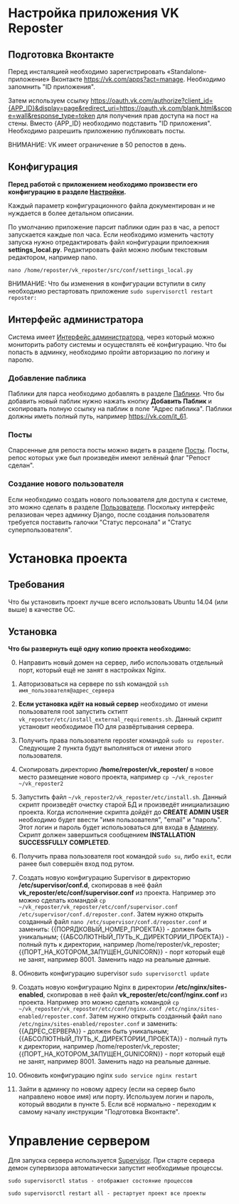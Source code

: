 # Настройка приложения VK Reposter

## Подготовка Вконтакте
Перед инсталяцией необходимо зарегистрировать «Standalone-приложение» Вконтакте https://vk.com/apps?act=manage.
Необходимо запомнить "ID приложения".

Затем используем ссылку
https://oauth.vk.com/authorize?client_id={APP_ID}&display=page&redirect_uri=https://oauth.vk.com/blank.html&scope=wall&response_type=token
для получения прав доступа на пост на стены. Вместо {APP_ID} необходимо подставить "ID приложения".
Необходимо разрешить приложению публиковать посты.

ВНИМАНИЕ: VK имеет ограничение в 50 репостов в день.


## Конфигурация
**Перед работой с приложением необходимо произвести его конфигурацию в разделе [Настройки](http://grigory.keeper.fvds.ru/constance/config/).**

Каждый параметр конфигурационного файла документирован и не нуждается в более детальном описании.

По умолчанию приложение парсит паблики один раз в час, а репост запускается каждые пол часа. 
Если необходимо изменить частоту запуска нужно отредактировать файл конфигурации прилоежния **settings_local.py**.
Редактировать файл можно любым текстовым редактором, например nano.

```nano /home/reposter/vk_reposter/src/conf/settings_local.py```

ВНИМАНИЕ: Что бы изменения в конфигурации вступили в силу необходимо рестартовать приложение
```sudo supervisorctl restart reposter:```


## Интерфейс администратора
Система имеет [Интерфейс администратора](http://grigory.keeper.fvds.ru/), через который можно мониторить работу системы и осуществлять её конфигурацию.
Что бы попасть в админку, необходимо пройти авторизацию по логину и паролю.

### Добавление паблика
Паблики для парса необходимо добавлять в разделе [Паблики](http://grigory.keeper.fvds.ru/reposter/public/).
Что бы добавить новый паблик нужно нажать кнопку **Добавить Паблик** и скопировать полную ссылку на паблик в поле "Адрес паблика".
Паблики должны иметь полный путь, например https://vk.com/it_61.

### Посты
Спарсенные для репоста посты можно видеть в разделе [Посты](http://grigory.keeper.fvds.ru/reposter/post/). 
Посты, репос которых уже был произведён имеют зелёный флаг "Репост сделан".

### Создание нового пользователя
Если необходимо создать нового пользователя для доступа к системе, это можно сделать в разделе [Пользователи](http://grigory.keeper.fvds.ru/auth/user/).
Поскольку интерфейс релазиован через админку Django, после создания пользователя требуется поставить галочки "Статус персонала" и "Статус суперпользователя".


# Установка проекта

## Требования
Что бы установить проект лучше всего использовать Ubuntu 14.04 (или выше) в качестве ОС.

## Установка
**Что бы развернуть ещё одну копию проекта необходимо:**

0. Направить новый домен на сервер, либо использовать отдельный порт, который ещё не занят в настройках Nginx.

1. Авторизоваться на сервере по ssh командой ```ssh имя_пользователя@адрес_сервера```

2. **Если установка идёт на новый сервер** необходимо от имени пользователя root запустить сктипт ```vk_reposter/etc/install_external_requirements.sh```. 
Данный скрипт установит необходимое ПО для развёртывания сервера.

3. Получить права пользователя reposter командой ```sudo su reposter```. Следующие 2 пункта будут выполняться от имени этого пользователя.

4. Скопировать директорию **/home/reposter/vk_reposter/** в новое место размещение нового проекта, например ```cp ~/vk_reposter ~/vk_reposter2```

5. Запустить файл ```~/vk_reposter2/vk_reposter/etc/install.sh```. 
Данный скрипт произведёт очистку старой БД и произведёт инициализацию проекта.
Когда исполнение скрипта дойдёт до **CREATE ADMIN USER** необходимо будет ввести "имя пользователя", "email" и "пароль".
Этот логин и пароль будет использоваться для входа в [Админку](http://grigory.keeper.fvds.ru/).
Скрипт должен завершиться сообщением **INSTALLATION SUCCESSFULLY COMPLETED**.

6. Получить права пользователя root командой ```sudo su```, либо ```exit```, если ранее был совершён вход под рутом.

7. Создать новую конфигурацию Supervisor в директорию **/etc/supervisor/conf.d**, скопировав в неё файл **vk_reposter/etc/conf/supervisor.conf** из проекта.
Например это можно сделать командой ```cp ~/vk_reposter/vk_reposter/etc/conf/supervisor.conf /etc/supervisor/conf.d/reposter.conf```.
Затем нужно открыть созданный файл ```nano /etc/supervisor/conf.d/reposter.conf``` и заменить:
{{ПОРЯДКОВЫЙ_НОМЕР_ПРОЕКТА}} - должен быть уникальным; 
{{АБСОЛЮТНЫЙ_ПУТЬ_К_ДИРЕКТОРИИ_ПРОЕКТА}} - полный путь к директории, например /home/reposter/vk_reposter;
{{ПОРТ_НА_КОТОРОМ_ЗАПУЩЕН_GUNICORN}} - порт который ещё не занят, например 8001.
Заменить надо на реальные данные.

8.  Обновить конфигурацию supervisor ```sudo supervisorctl update```

9. Создать новую конфигурацию Nginx в директории **/etc/nginx/sites-enabled**, скопировав в неё файл **vk_reposter/etc/conf/nginx.conf** из проекта.
Например это можно сделать командой ```cp ~/vk_reposter/vk_reposter/etc/conf/nginx.conf /etc/nginx/sites-enabled/reposter.conf```.
Затем нужно открыть созданный файл ```nano /etc/nginx/sites-enabled/reposter.conf``` и заменить:
{{АДРЕС_СЕРВЕРА}} - должен быть уникальным; 
{{АБСОЛЮТНЫЙ_ПУТЬ_К_ДИРЕКТОРИИ_ПРОЕКТА}} - полный путь к директории, например /home/reposter/vk_reposter;
{{ПОРТ_НА_КОТОРОМ_ЗАПУЩЕН_GUNICORN}} - порт который ещё не занят, например 8001.
Заменить надо на реальные данные.

10. Обновить конфигурацию nginx ```sudo service nginx restart```

11. Зайти в админку по новому адресу (если на сервер было направлено новое имя) или порту.
Используем логин и пароль, который вводили в пункте 5.
Если всё нормально - переходим к самому началу инструкции "Подготовка Вконтакте".


# Управление сервером
Для запуска сервера используется [Supervisor](http://supervisord.org/).
При старте сервера демон супервизора автоматически запустит необходимые процессы.

```sudo supervisorctl status - отображает состояние процессов```

```sudo supervisorctl restart all - рестартует проект все проекты```

